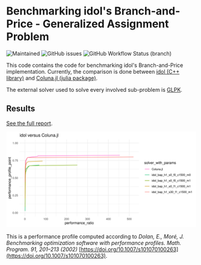 # Benchmarking idol's Branch-and-Price - Generalized Assignment Problem

![Maintained](https://img.shields.io/maintenance/yes/2023)
![GitHub issues](https://img.shields.io/github/issues-raw/hlefebvr/idol-benchmark-gap)
![GitHub Workflow Status (branch)](https://img.shields.io/github/actions/workflow/status/hlefebvr/idol-benchmark-gap/benchmark.yml?branch=main)

This code contains the code for benchmarking idol's Branch-and-Price implementation.
Currently, the comparison is done between [idol (C++ library)](https://github.com/hlefebvr/idol) and [Coluna.jl (julia package)](https://github.com/atoptima/Coluna.jl). 

The external solver used to solve every involved sub-problem is [GLPK](https://www.gnu.org/software/glpk/).

## Results


[See the full report](https://hlefebvr.github.io/idol-benchmark-gap/GAP.render.html).

![Performance profile](https://raw.githubusercontent.com/hlefebvr/idol-benchmark-gap/gh-pages/profile.png)

This is a performance profile computed according to *Dolan, E., Moré, J. Benchmarking optimization software with performance profiles. Math. Program. 91, 201–213 (2002)* [https://doi.org/10.1007/s101070100263](https://doi.org/10.1007/s101070100263).
